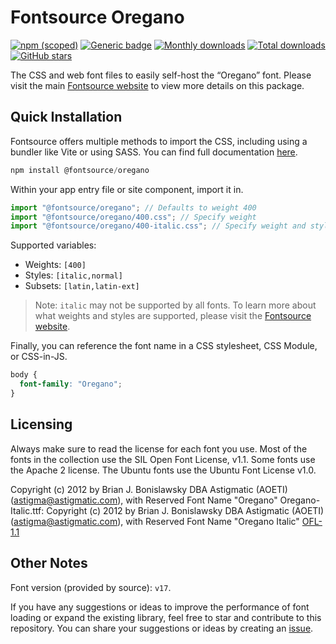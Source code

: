 # Fontsource Oregano

[![npm (scoped)](https://img.shields.io/npm/v/@fontsource/oregano?color=brightgreen)](https://www.npmjs.com/package/@fontsource/oregano) [![Generic badge](https://img.shields.io/badge/fontsource-passing-brightgreen)](https://github.com/fontsource/fontsource) [![Monthly downloads](https://badgen.net/npm/dm/@fontsource/oregano)](https://github.com/fontsource/fontsource) [![Total downloads](https://badgen.net/npm/dt/@fontsource/oregano)](https://github.com/fontsource/fontsource) [![GitHub stars](https://img.shields.io/github/stars/fontsource/fontsource.svg?style=social&label=Star)](https://github.com/fontsource/fontsource/stargazers)

The CSS and web font files to easily self-host the “Oregano” font. Please visit the main [Fontsource website](https://fontsource.org/fonts/oregano) to view more details on this package.

## Quick Installation

Fontsource offers multiple methods to import the CSS, including using a bundler like Vite or using SASS. You can find full documentation [here](https://fontsource.org/docs/getting-started/introduction).

```javascript
npm install @fontsource/oregano
```

Within your app entry file or site component, import it in.

```javascript
import "@fontsource/oregano"; // Defaults to weight 400
import "@fontsource/oregano/400.css"; // Specify weight
import "@fontsource/oregano/400-italic.css"; // Specify weight and style
```

Supported variables:
- Weights: `[400]`
- Styles: `[italic,normal]`
- Subsets: `[latin,latin-ext]`

> Note: `italic` may not be supported by all fonts. To learn more about what weights and styles are supported, please visit the [Fontsource website](https://fontsource.org/fonts/oregano).

Finally, you can reference the font name in a CSS stylesheet, CSS Module, or CSS-in-JS.

```css
body {
  font-family: "Oregano";
}
```

## Licensing
Always make sure to read the license for each font you use. Most of the fonts in the collection use the SIL Open Font License, v1.1. Some fonts use the Apache 2 license. The Ubuntu fonts use the Ubuntu Font License v1.0.

Copyright (c) 2012 by Brian J. Bonislawsky DBA Astigmatic (AOETI) (astigma@astigmatic.com), with Reserved Font Name "Oregano" Oregano-Italic.ttf: Copyright (c) 2012 by Brian J. Bonislawsky DBA Astigmatic (AOETI) (astigma@astigmatic.com), with Reserved Font Name "Oregano Italic"
[OFL-1.1](https://openfontlicense.org)

## Other Notes
Font version (provided by source): `v17`.

If you have any suggestions or ideas to improve the performance of font loading or expand the existing library, feel free to star and contribute to this repository. You can share your suggestions or ideas by creating an [issue](https://github.com/fontsource/fontsource/issues).